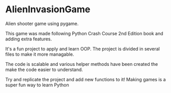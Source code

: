 # AlienInvasionGame
Alien shooter game using pygame.

This game was made following Python Crash Course 2nd Edition book and adding extra features.

It's a fun project to apply and learn OOP.  The project is divided in several files to make it more managable.

The code is scalable and various helper methods have been created the make the code easier to understand.

Try and replicate the project and add new functions to it!  Making games is a super fun way to learn Python


